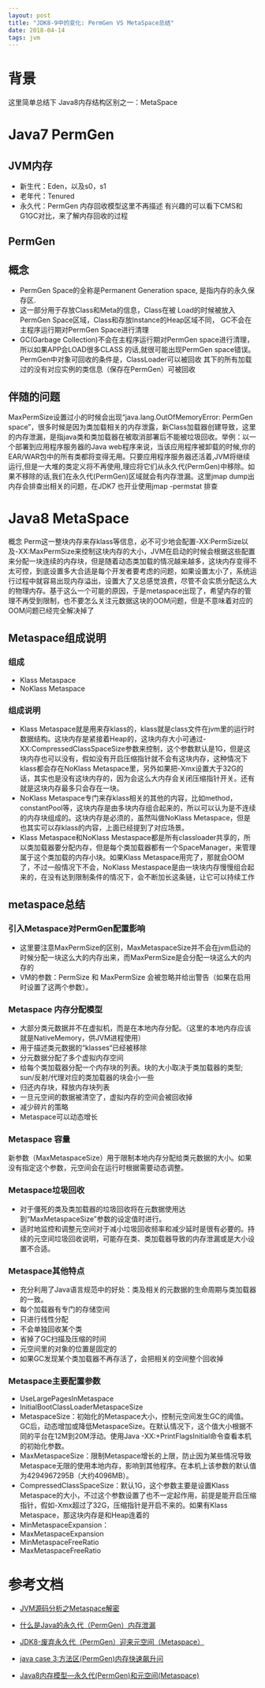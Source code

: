 ```yaml
---
layout: post
title: "JDK8-9中的变化: PermGen VS MetaSpace总结"
date: 2018-04-14
tags: jvm
---
```




# 背景
这里简单总结下 Java8内存结构区别之一：MetaSpace


# Java7 PermGen

## JVM内存
* 新生代：Eden，以及s0，s1
* 老年代：Tenured
* 永久代：PermGen
内存回收模型这里不再描述 有兴趣的可以看下CMS和G1GC对比，来了解内存回收的过程

## PermGen
## 概念
* PermGen Space的全称是Permanent Generation space, 是指内存的永久保存区.
* 这一部分用于存放Class和Meta的信息，Class在被 Load的时候被放入PermGen Space区域，Class和存放Instance的Heap区域不同， GC不会在主程序运行期对PermGen Space进行清理
* GC(Garbage Collection)不会在主程序运行期对PermGen space进行清理，所以如果APP会LOAD很多CLASS 的话,就很可能出现PermGen space错误。PermGen中对象可回收的条件是，ClassLoader可以被回收 其下的所有加载过的没有对应实例的类信息（保存在PermGen）可被回收

## 伴随的问题
MaxPermSize设置过小的时候会出现“java.lang.OutOfMemoryError: PermGen space”，很多时候是因为类加载相关的内存泄露，新Class加载器创建导致，这里的内存泄漏，是指java类和类加载器在被取消部署后不能被垃圾回收。举例：以一个部署到应用程序服务器的Java web程序来说，当该应用程序被卸载的时候,你的EAR/WAR包中的所有类都将变得无用。只要应用程序服务器还活着,JVM将继续运行,但是一大堆的类定义将不再使用,理应将它们从永久代(PermGen)中移除。如果不移除的话,我们在永久代(PermGen)区域就会有内存泄漏。这里jmap dump出内存会排查出相关的问题，在JDK7 也开业使用jmap -permstat <pid> 排查






# Java8 MetaSpace
概念
Perm这一整块内存来存klass等信息，必不可少地会配置-XX:PermSize以及-XX:MaxPermSize来控制这块内存的大小，JVM在启动的时候会根据这些配置来分配一块连续的内存块，但是随着动态类加载的情况越来越多，这块内存变得不太可控，到底设置多大合适是每个开发者要考虑的问题，如果设置太小了，系统运行过程中就容易出现内存溢出，设置大了又总感觉浪费，尽管不会实质分配这么大的物理内存。基于这么一个可能的原因，于是metaspace出现了，希望内存的管理不再受到限制，也不要怎么关注元数据这块的OOM问题，但是不意味着对应的OOM问题已经完全解决掉了

## Metaspace组成说明
### 组成
* Klass Metaspace
* NoKlass Metaspace
### 组成说明
* Klass Metaspace就是用来存klass的，klass就是class文件在jvm里的运行时数据结构。这块内存是紧接着Heap的，这块内存大小可通过-XX:CompressedClassSpaceSize参数来控制，这个参数默认是1G，但是这块内存也可以没有，假如没有开启压缩指针就不会有这块内存，这种情况下klass都会存在NoKlass Metaspace里，另外如果把-Xmx设置大于32G的话，其实也是没有这块内存的，因为会这么大内存会关闭压缩指针开关。还有就是这块内存最多只会存在一块。
* NoKlass Metaspace专门来存klass相关的其他的内容，比如method，constantPool等，这块内存是由多块内存组合起来的，所以可以认为是不连续的内存块组成的。这块内存是必须的，虽然叫做NoKlass Metaspace，但是也其实可以存klass的内容，上面已经提到了对应场景。
* Klass Metaspace和NoKlass Mestaspace都是所有classloader共享的，所以类加载器要分配内存，但是每个类加载器都有一个SpaceManager，来管理属于这个类加载的内存小块。如果Klass Metaspace用完了，那就会OOM了，不过一般情况下不会，NoKlass Mestaspace是由一块块内存慢慢组合起来的，在没有达到限制条件的情况下，会不断加长这条链，让它可以持续工作

## metaspace总结

### 引入Metaspace对PermGen配置影响
* 这里要注意MaxPermSize的区别，MaxMetaspaceSize并不会在jvm启动的时候分配一块这么大的内存出来，而MaxPermSize是会分配一块这么大的内存的
* VM的参数：PermSize 和 MaxPermSize 会被忽略并给出警告（如果在启用时设置了这两个参数）。

### Metaspace 内存分配模型
* 大部分类元数据并不在虚拟机，而是在本地内存分配。（这里的本地内存应该就是NativeMemory，供JVM进程使用）
* 用于描述类元数据的“klasses“已经被移除
* 分元数据分配了多个虚拟内存空间
* 给每个类加载器分配一个内存块的列表。块的大小取决于类加载器的类型; sun/反射/代理对应的类加载器的块会小一些
* 归还内存块，释放内存块列表
* 一旦元空间的数据被清空了，虚拟内存的空间会被回收掉
* 减少碎片的策略 
* Metaspace可以动态增长

### Metaspace 容量
新参数（MaxMetaspaceSize）用于限制本地内存分配给类元数据的大小。如果没有指定这个参数，元空间会在运行时根据需要动态调整。

### Metaspace垃圾回收
* 对于僵死的类及类加载器的垃圾回收将在元数据使用达到“MaxMetaspaceSize”参数的设定值时进行。
* 适时地监控和调整元空间对于减小垃圾回收频率和减少延时是很有必要的。持续的元空间垃圾回收说明，可能存在类、类加载器导致的内存泄漏或是大小设置不合适。

### Metaspace其他特点
* 充分利用了Java语言规范中的好处：类及相关的元数据的生命周期与类加载器的一致。
* 每个加载器有专门的存储空间
* 只进行线性分配
* 不会单独回收某个类
* 省掉了GC扫描及压缩的时间
* 元空间里的对象的位置是固定的
* 如果GC发现某个类加载器不再存活了，会把相关的空间整个回收掉

### Metaspace主要配置参数
* UseLargePagesInMetaspace
* InitialBootClassLoaderMetaspaceSize
* MetaspaceSize：初始化的Metaspace大小，控制元空间发生GC的阈值。GC后，动态增加或降低MetaspaceSize。在默认情况下，这个值大小根据不同的平台在12M到20M浮动。使用Java -XX:+PrintFlagsInitial命令查看本机的初始化参数。
* MaxMetaspaceSize：限制Metaspace增长的上限，防止因为某些情况导致Metaspace无限的使用本地内存，影响到其他程序。在本机上该参数的默认值为4294967295B（大约4096MB）。
* CompressedClassSpaceSize：默认1G，这个参数主要是设置Klass Metaspace的大小，不过这个参数设置了也不一定起作用，前提是能开启压缩指针，假如-Xmx超过了32G，压缩指针是开启不来的。如果有Klass Metaspace，那这块内存是和Heap连着的
* MinMetaspaceExpansion：
* MaxMetaspaceExpansion
* MinMetaspaceFreeRatio
* MaxMetaspaceFreeRatio







# 参考文档

* [JVM源码分析之Metaspace解密](http://lovestblog.cn/blog/2016/10/29/metaspace/)

* [什么是Java的永久代（PermGen）内存泄漏](https://www.aliyun.com/jiaocheng/284064.html)

* [JDK8-废弃永久代（PermGen）迎来元空间（Metaspace）](https://www.cnblogs.com/dennyzhangdd/p/6770188.html)

* [java case 3:方法区(PermGen)内存快速飙升问](https://blog.csdn.net/cza55007/article/details/46040351)

* [Java8内存模型—永久代(PermGen)和元空间(Metaspace)](https://www.cnblogs.com/paddix/p/5309550.html)









